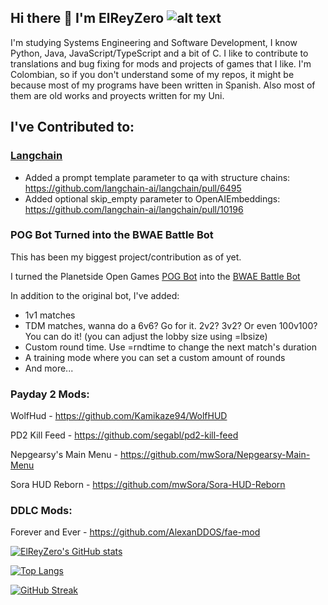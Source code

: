 ## Hi there 👋 I'm ElReyZero ![alt text](https://cdn.frankerfacez.com/emoticon/457124/1)

I'm studying Systems Engineering and Software Development, I know Python, Java, JavaScript/TypeScript and a bit of C. I like to contribute to translations and bug fixing for mods and projects of games that I like.
I'm Colombian, so if you don't understand some of my repos, it might be because most of my programs have been written in Spanish. Also most of them are old works and proyects written for my Uni.

## I've Contributed to:


### [Langchain](https://github.com/langchain-ai/langchain)
- Added a prompt template parameter to qa with structure chains: https://github.com/langchain-ai/langchain/pull/6495
- Added optional skip_empty parameter to OpenAIEmbeddings: https://github.com/langchain-ai/langchain/pull/10196

### POG Bot Turned into the BWAE Battle Bot
This has been my biggest project/contribution as of yet.

I turned the Planetside Open Games [POG Bot](https://github.com/yakMM/POG-bot) into the [BWAE Battle Bot](https://github.com/ElReyZero/BWAEBattleBot)

In addition to the original bot, I've added:
- 1v1 matches
- TDM matches, wanna do a 6v6? Go for it. 2v2? 3v2? Or even 100v100? You can do it! (you can adjust the lobby size using =lbsize)
- Custom round time. Use =rndtime to change the next match's duration
- A training mode where you can set a custom amount of rounds
- And more...

### Payday 2 Mods:
WolfHud - https://github.com/Kamikaze94/WolfHUD

PD2 Kill Feed - https://github.com/segabl/pd2-kill-feed

Nepgearsy's Main Menu - https://github.com/mwSora/Nepgearsy-Main-Menu

Sora HUD Reborn - https://github.com/mwSora/Sora-HUD-Reborn


### DDLC Mods:

Forever and Ever - https://github.com/AlexanDDOS/fae-mod


[![ElReyZero's GitHub stats](https://github-readme-stats.vercel.app/api?username=ElReyZero&count_private=true&show_icons=true&include_all_commits=true)
](https://github.com/anuraghazra/github-readme-stats)


[![Top Langs](https://github-readme-stats.vercel.app/api/top-langs/?username=ElReyZero&layout=compact)](https://github.com/anuraghazra/github-readme-stats)

[![GitHub Streak](https://github-readme-streak-stats.herokuapp.com?user=ElReyZero&hide_border=true)](https://git.io/streak-stats)
